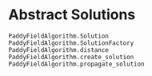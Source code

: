 # Abstract Solutions

```@docs
PaddyFieldAlgorithm.Solution
PaddyFieldAlgorithm.SolutionFactory
PaddyFieldAlgorithm.distance
PaddyFieldAlgorithm.create_solution
PaddyFieldAlgorithm.propagate_solution
```
